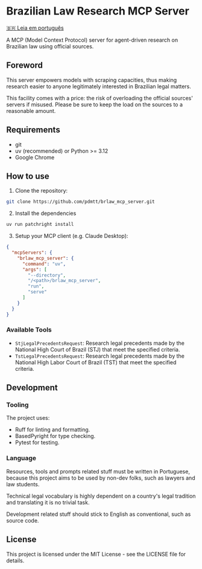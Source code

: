 # Brazilian Law Research MCP Server

[🇧🇷 Leia em português](README.br.md)

A MCP (Model Context Protocol) server for agent-driven research on Brazilian law using official 
sources.

## Foreword
This server empowers models with scraping capacities, thus making research easier to anyone 
legitimately interested in Brazilian legal matters. 

This facility comes with a price: the risk of overloading the official sources' servers if misused.
Please be sure to keep the load on the sources to a reasonable amount.

## Requirements

- git
- uv (recommended) or Python >= 3.12
- Google Chrome

## How to use

1. Clone the repository:
```bash
git clone https://github.com/pdmtt/brlaw_mcp_server.git
```

2. Install the dependencies
```bash
uv run patchright install
```

3. Setup your MCP client (e.g. Claude Desktop):
```json
{
  "mcpServers": {
    "brlaw_mcp_server": {
      "command": "uv",
      "args": [
        "--directory",
        "/<path>/brlaw_mcp_server",
        "run",
        "serve"
      ]
    }
  }
}
```

### Available Tools

- `StjLegalPrecedentsRequest`: Research legal precedents made by the National High Court of Brazil 
  (STJ) that meet the specified criteria.
- `TstLegalPrecedentsRequest`: Research legal precedents made by the National High Labor Court of 
  Brazil (TST) that meet the specified criteria.

## Development

### Tooling

The project uses:
- Ruff for linting and formatting.
- BasedPyright for type checking.
- Pytest for testing.

### Language

Resources, tools and prompts related stuff must be written in Portuguese, because this project aims 
to be used by non-dev folks, such as lawyers and law students. 

Technical legal vocabulary is highly dependent on a country's legal tradition and translating it is 
no trivial task.

Development related stuff should stick to English as conventional, such as source code.

## License

This project is licensed under the MIT License - see the LICENSE file for details.